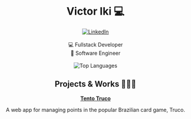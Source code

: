 <h1 align="center">Victor Iki 💻</h1>
<div id="header" align="center">
  <div id="badges">
    <a href="https://www.linkedin.com/in/victoriki/" target="_blank">
      <img src="https://img.shields.io/badge/LinkedIn-blue?style=for-the-badge&logo=linkedin&logoColor=white" alt="LinkedIn"/>
    </a>
  </div>
</div>
<br>
<div align="center">
  💻 Fullstack Developer <br>
  🏫 Software Engineer <br>
</div>
<br>
<div align="center">
    <img src="https://github-readme-stats.vercel.app/api/top-langs/?username=victooriki&theme=tokyonight&show_icons=true&hide_border=false&layout=compact" alt="Top Languages"/>
</div>
<h2 align="center">Projects & Works 👨🏻‍💻</h2>
<div align="center">
    <a href="https://truco-tento.vercel.app/" target="_blank">
      <strong>Tento Truco</strong>
    </a>
    <p>A web app for managing points in the popular Brazilian card game, Truco.</p>
</div>

